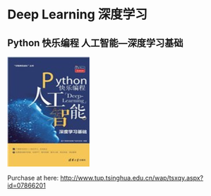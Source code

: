 # Deep Learning 深度学习

## Python 快乐编程 人工智能—深度学习基础

![book_cover](img/python-happy-coding_DL.png)

Purchase at here: http://www.tup.tsinghua.edu.cn/wap/tsxqy.aspx?id=07866201